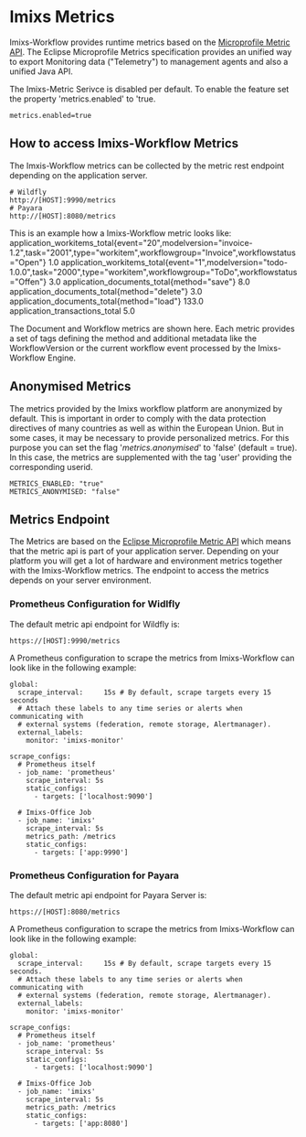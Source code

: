 # Imixs Metrics

Imixs-Workflow provides runtime metrics based on the [Microprofile Metric API](https://microprofile.io/project/eclipse/microprofile-metrics). The Eclipse Microprofile Metrics specification provides an unified way to export Monitoring data ("Telemetry") to management agents and also a unified Java API.

The Imixs-Metric Serivce is disabled per default. To enable the feature set the property 'metrics.enabled' to 'true.

	metrics.enabled=true

## How to access Imixs-Workflow Metrics

The Imxis-Workflow metrics can be collected by the metric rest endpoint depending on the application server.

    # Wildfly
    http://[HOST]:9990/metrics
    # Payara
    http://[HOST]:8080/metrics
    

This is an example how a Imixs-Workflow metric looks like:
	application_workitems_total{event="20",modelversion="invoice-1.2",task="2001",type="workitem",workflowgroup="Invoice",workflowstatus="Open"} 1.0
	application_workitems_total{event="1",modelversion="todo-1.0.0",task="2000",type="workitem",workflowgroup="ToDo",workflowstatus="Offen"} 3.0
	application_documents_total{method="save"} 8.0
	application_documents_total{method="delete"} 3.0
	application_documents_total{method="load"} 133.0
	application_transactions_total 5.0


The Document and Workflow metrics are shown here. Each metric provides a set of tags defining the method and additional metadata like the WorkflowVersion or the current workflow event processed by the Imixs-Workflow Engine.


## Anonymised Metrics

The metrics provided by the Imixs workflow platform are anonymized by default. This is important in order to comply with the data protection directives of many countries as well as within the European Union. But in some cases, it may be necessary to provide personalized metrics. For this purpose you can set the flag '_metrics.anonymised_' to 'false' (default = true). In this case, the metrics are supplemented with the  tag 'user' providing the corresponding userid. 

	METRICS_ENABLED: "true"
	METRICS_ANONYMISED: "false"



## Metrics Endpoint

The Metrics are based on the [Eclipse Microprofile Metric API](https://microprofile.io/project/eclipse/microprofile-metrics) which means that the metric api is part of your application server. Depending on your platform you will get a lot of hardware and environment metrics together with the Imixs-Workflow metrics. The endpoint to access the metrics depends on your server environment. 

### Prometheus Configuration for Widlfly

The default metric api endpoint for Wildfly is:

	https://[HOST]:9990/metrics
	
A Prometheus configuration to scrape the metrics from Imixs-Workflow can look like in the following example:

	global:
	  scrape_interval:     15s # By default, scrape targets every 15 seconds
	  # Attach these labels to any time series or alerts when communicating with
	  # external systems (federation, remote storage, Alertmanager).
	  external_labels:
	    monitor: 'imixs-monitor'
	
	scrape_configs:
	  # Prometheus itself
	  - job_name: 'prometheus'
	    scrape_interval: 5s
	    static_configs:
	      - targets: ['localhost:9090']
	     
	  # Imixs-Office Job
	  - job_name: 'imixs'
	    scrape_interval: 5s
	    metrics_path: /metrics
	    static_configs:
	      - targets: ['app:9990']      
   


### Prometheus Configuration for Payara

The default metric api endpoint for Payara Server is:

	https://[HOST]:8080/metrics
	
A Prometheus configuration to scrape the metrics from Imixs-Workflow can look like in the following example:


	global:
	  scrape_interval:     15s # By default, scrape targets every 15 seconds.
	  # Attach these labels to any time series or alerts when communicating with
	  # external systems (federation, remote storage, Alertmanager).
	  external_labels:
	    monitor: 'imixs-monitor'
	
	scrape_configs:
	  # Prometheus itself
	  - job_name: 'prometheus'
	    scrape_interval: 5s
	    static_configs:
	      - targets: ['localhost:9090']
	     
	  # Imixs-Office Job
	  - job_name: 'imixs'
	    scrape_interval: 5s
	    metrics_path: /metrics
	    static_configs:
	      - targets: ['app:8080']        
 

      
